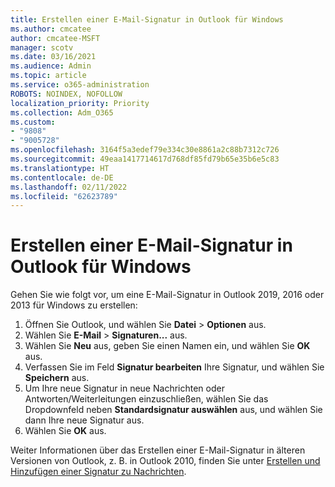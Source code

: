 ```yaml
---
title: Erstellen einer E-Mail-Signatur in Outlook für Windows
ms.author: cmcatee
author: cmcatee-MSFT
manager: scotv
ms.date: 03/16/2021
ms.audience: Admin
ms.topic: article
ms.service: o365-administration
ROBOTS: NOINDEX, NOFOLLOW
localization_priority: Priority
ms.collection: Adm_O365
ms.custom:
- "9808"
- "9005728"
ms.openlocfilehash: 3164f5a3edef79e334c30e8861a2c88b7312c726
ms.sourcegitcommit: 49eaa1417714617d768df85fd79b65e35b6e5c83
ms.translationtype: HT
ms.contentlocale: de-DE
ms.lasthandoff: 02/11/2022
ms.locfileid: "62623789"
---
```

# <a name="create-an-email-signature-in-outlook-for-windows"></a>Erstellen einer E-Mail-Signatur in Outlook für Windows

Gehen Sie wie folgt vor, um eine E-Mail-Signatur in Outlook 2019, 2016 oder 2013 für Windows zu erstellen:

1. Öffnen Sie Outlook, und wählen Sie **Datei** > **Optionen** aus.
1. Wählen Sie **E-Mail** > **Signaturen...** aus.
1. Wählen Sie **Neu** aus, geben Sie einen Namen ein, und wählen Sie **OK** aus.
1. Verfassen Sie im Feld **Signatur bearbeiten** Ihre Signatur, und wählen Sie **Speichern** aus.
1. Um Ihre neue Signatur in neue Nachrichten oder Antworten/Weiterleitungen einzuschließen, wählen Sie das Dropdownfeld neben **Standardsignatur auswählen** aus, und wählen Sie dann Ihre neue Signatur aus.
1. Wählen Sie **OK** aus.

Weiter Informationen über das Erstellen einer E-Mail-Signatur in älteren Versionen von Outlook, z. B. in Outlook 2010, finden Sie unter [Erstellen und Hinzufügen einer Signatur zu Nachrichten](https://support.microsoft.com/office/8ee5d4f4-68fd-464a-a1c1-0e1c80bb27f2#ID0EAADAAA=Office_2007_-_2010).